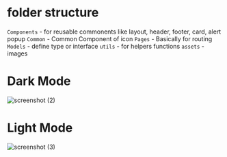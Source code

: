 # folder structure

`Components` - for reusable commonents like layout, header, footer, card, alert popup
`Common` - Common Component of icon 
`Pages` - Basically for routing
`Models` -  define type or interface 
`utils` - for helpers functions 
`assets` -  images

# Dark Mode
![screenshot (2)](https://github.com/nishantchy842/react-folder-structure/assets/117557072/f8454568-8298-447f-b4f7-87a48dc71db3)

# Light Mode
![screenshot (3)](https://github.com/nishantchy842/react-folder-structure/assets/117557072/f4f93901-e1c7-42eb-8852-91f645f90734)
